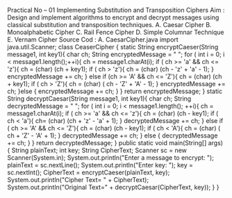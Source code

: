 Practical No – 01 
Implementing Substitution and Transposition Ciphers 
Aim : Design and implement algorithms to encrypt and decrypt messages using classical substitution and 
transposition techniques.
A. Caesar Cipher
B. Monoalphabetic Cipher
C. Rail Fence Cipher
D. Simple Columnar Technique
E. Vernam Cipher
Source Cod :
A. CaesarCipher.java
import java.util.Scanner;
class CeaserCipher {
 static String encryptCaeser(String message1, int key1){
 char ch;
 String encryptedMessage = " ";
 for ( int i = 0; i < message1.length();++i){
 ch = message1.charAt(i);
 if ( ch >= 'a' && ch <= 'z'){
 ch = (char) (ch + key1);
 if ( ch > 'z'){
 ch = (char) (ch - 'z' + 'a' - 1);
 }
 encryptedMessage += ch;
 } else if (ch >= 'A' && ch <= 'Z'){
 ch = (char) (ch + key1);
 if ( ch > 'Z'){
 ch = (char) ( ch - 'Z' + 'A' - 1);
 }
encryptedMessage += ch;
 }else {
 encryptedMessage += ch;
 }
 }
 return encryptedMessage;
 }
 static String decryptCaesar(String message1, int key1){
 char ch;
 String decryptedMessage = " ";
 for ( int i = 0; i < message1.length(); ++i){
 ch = message1.charAt(i);
 if ( ch >= 'a' && ch <= 'z'){
 ch = (char) (ch - key1);
 if ( ch < 'a'){
 ch= (char) (ch + 'z' - 'a' + 1);
 }
 decryptedMessage += ch;
 } else if ( ch >= 'A' && ch <= 'Z'){
 ch = (char) (ch - key1);
 if ( ch < 'A'){
 ch = (char) ( ch + 'Z' - 'A' + 1);
 }
 decryptedMessage += ch;
 }
 else {
 decryptedMessage += ch;
 }
 }
 return decryptedMessage;
 }
 public static void main(String[] args) {
 String plainText;
 int key;
 String CipherText;
 Scanner sc = new Scanner(System.in);
 System.out.println("Enter a message to encrypt: ");
 plainText = sc.nextLine();
 System.out.println("Enter key: ");
 key = sc.nextInt();
 CipherText = encryptCaeser(plainText, key);
 System.out.println("Cipher Text= " + CipherText);
 System.out.println("Original Text=" + decryptCaesar(CipherText, key));
 }
}
